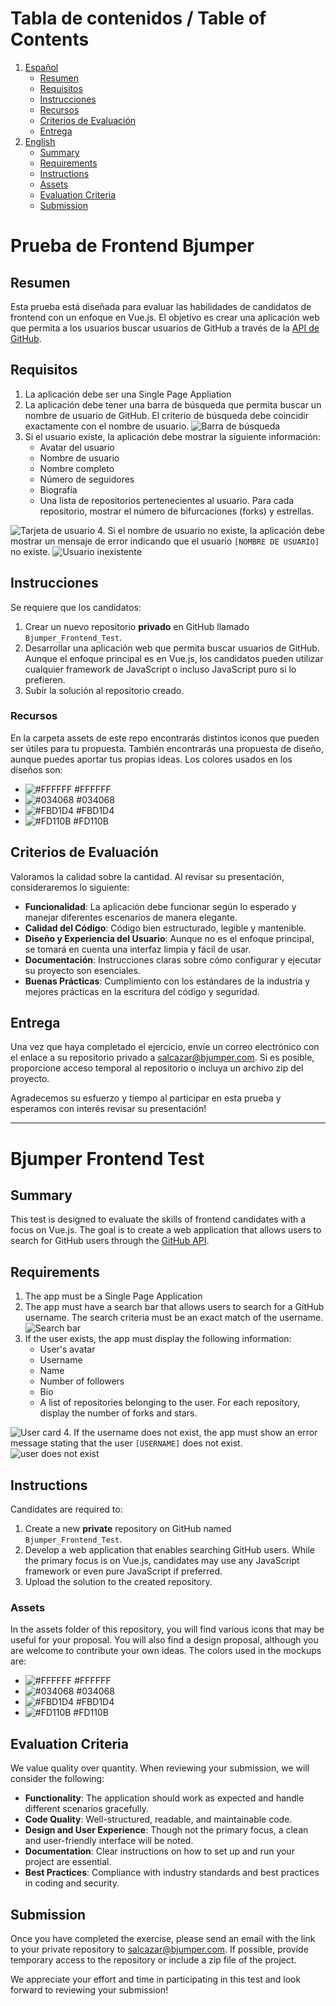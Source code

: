 # Tabla de contenidos / Table of Contents
1. [Español](#prueba-de-frontend-bjumper)
   - [Resumen](#resumen)
   - [Requisitos](#requisitos)
   - [Instrucciones](#instrucciones)
   - [Recursos](#recursos)
   - [Criterios de Evaluación](#criterios-de-evaluación)
   - [Entrega](#entrega)
2. [English](#bjumper-frontend-test)
   - [Summary](#summary)
   - [Requirements](#requirements)
   - [Instructions](#instructions)
   - [Assets](#assets)
   - [Evaluation Criteria](#evaluation-criteria)
   - [Submission](#submission)

# Prueba de Frontend Bjumper

## Resumen

Esta prueba está diseñada para evaluar las habilidades de candidatos de frontend con un enfoque en Vue.js. El objetivo es crear una aplicación web que permita a los usuarios buscar usuarios de GitHub a través de la [API de GitHub](https://docs.github.com/en/rest).

## Requisitos
1. La aplicación debe ser una Single Page Appliation
2. La aplicación debe tener una barra de búsqueda que permita buscar un nombre de usuario de GitHub. El criterio de búsqueda debe coincidir exactamente con el nombre de usuario.
![Barra de búsqueda](assets/img/FrontendSample-0001.jpg)
3. Si el usuario existe, la aplicación debe mostrar la siguiente información:
   - Avatar del usuario
   - Nombre de usuario
   - Nombre completo
   - Número de seguidores
   - Biografía
   - Una lista de repositorios pertenecientes al usuario. Para cada repositorio, mostrar el número de bifurcaciones (forks) y estrellas.

![Tarjeta de usuario](assets/img/FrontendSample-0002.jpg)
4. Si el nombre de usuario no existe, la aplicación debe mostrar un mensaje de error indicando que el usuario `[NOMBRE DE USUARIO]` no existe.
![Usuario inexistente](assets/img/FrontendSample-0003.jpg)

## Instrucciones

Se requiere que los candidatos:

1. Crear un nuevo repositorio **privado** en GitHub llamado `Bjumper_Frontend_Test`.
2. Desarrollar una aplicación web que permita buscar usuarios de GitHub. Aunque el enfoque principal es en Vue.js, los candidatos pueden utilizar cualquier framework de JavaScript o incluso JavaScript puro si lo prefieren.
3. Subir la solución al repositorio creado.

### Recursos
En la carpeta assets de este repo encontrarás distintos iconos que pueden ser útiles para tu propuesta. También encontrarás una propuesta de diseño, aunque puedes aportar tus propias ideas.
Los colores usados en los diseños son:
- ![#FFFFFF](https://placehold.it/15/FFFFFF/000000?text=+) #FFFFFF
- ![#034068](https://placehold.it/15/034068/000000?text=+) #034068
- ![#FBD1D4](https://placehold.it/15/FBD1D4/000000?text=+) #FBD1D4
- ![#FD110B](https://placehold.it/15/FD110B/000000?text=+) #FD110B


## Criterios de Evaluación

Valoramos la calidad sobre la cantidad. Al revisar su presentación, consideraremos lo siguiente:

- **Funcionalidad**: La aplicación debe funcionar según lo esperado y manejar diferentes escenarios de manera elegante.
- **Calidad del Código**: Código bien estructurado, legible y mantenible.
- **Diseño y Experiencia del Usuario**: Aunque no es el enfoque principal, se tomará en cuenta una interfaz limpia y fácil de usar.
- **Documentación**: Instrucciones claras sobre cómo configurar y ejecutar su proyecto son esenciales.
- **Buenas Prácticas**: Cumplimiento con los estándares de la industria y mejores prácticas en la escritura del código y seguridad.

## Entrega

Una vez que haya completado el ejercicio, envíe un correo electrónico con el enlace a su repositorio privado a salcazar@bjumper.com. Si es posible, proporcione acceso temporal al repositorio o incluya un archivo zip del proyecto.

Agradecemos su esfuerzo y tiempo al participar en esta prueba y esperamos con interés revisar su presentación!

---

# Bjumper Frontend Test

## Summary

This test is designed to evaluate the skills of frontend candidates with a focus on Vue.js. The goal is to create a web application that allows users to search for GitHub users through the [GitHub API](https://docs.github.com/en/rest).

## Requirements

1. The app must be a Single Page Application
2. The app must have a search bar that allows users to search for a GitHub username. The search criteria must be an exact match of the username.
![Search bar](assets/img/FrontendSample-0001.jpg)
3. If the user exists, the app must display the following information:
   - User's avatar
   - Username
   - Name
   - Number of followers
   - Bio
   - A list of repositories belonging to the user. For each repository, display the number of forks and stars.

![User card](assets/img/FrontendSample-0002.jpg)
4. If the username does not exist, the app must show an error message stating that the user `[USERNAME]` does not exist.
![user does not exist](assets/img/FrontendSample-0003.jpg)


## Instructions

Candidates are required to:

1. Create a new **private** repository on GitHub named `Bjumper_Frontend_Test`.
2. Develop a web application that enables searching GitHub users. While the primary focus is on Vue.js, candidates may use any JavaScript framework or even pure JavaScript if preferred.
3. Upload the solution to the created repository.

### Assets
In the assets folder of this repository, you will find various icons that may be useful for your proposal. You will also find a design proposal, although you are welcome to contribute your own ideas.
The colors used in the mockups are:
- ![#FFFFFF](https://placehold.it/15/FFFFFF/000000?text=+) #FFFFFF
- ![#034068](https://placehold.it/15/034068/000000?text=+) #034068
- ![#FBD1D4](https://placehold.it/15/FBD1D4/000000?text=+) #FBD1D4
- ![#FD110B](https://placehold.it/15/FD110B/000000?text=+) #FD110B

## Evaluation Criteria

We value quality over quantity. When reviewing your submission, we will consider the following:

- **Functionality**: The application should work as expected and handle different scenarios gracefully.
- **Code Quality**: Well-structured, readable, and maintainable code.
- **Design and User Experience**: Though not the primary focus, a clean and user-friendly interface will be noted.
- **Documentation**: Clear instructions on how to set up and run your project are essential.
- **Best Practices**: Compliance with industry standards and best practices in coding and security.

## Submission

Once you have completed the exercise, please send an email with the link to your private repository to salcazar@bjumper.com. If possible, provide temporary access to the repository or include a zip file of the project.

We appreciate your effort and time in participating in this test and look forward to reviewing your submission!

